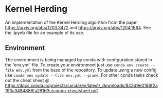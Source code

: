 # Kernel Herding

An implementation of the Kernel Herding algorithm from the paper https://arxiv.org/abs/1203.3472 and https://arxiv.org/abs/1204.1664. See the .ipynb file for an example of its use.

## Environment
The environment is being managed by conda with configuration stored in the 'env.yml' file. To create your environment just use `conda env create --file env.yml` from the base of the repository. To update using a new config use `conda env update --file env.yml --prune`.
For other conda tasks check out the cheat sheet @ https://docs.conda.io/projects/conda/en/latest/_downloads/843d9e0198f2a193a3484886fa28163c/conda-cheatsheet.pdf .
